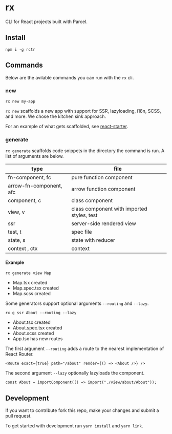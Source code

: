 # rx

CLI for React projects built with Parcel.

## Install

```
npm i -g rctr
```

## Commands

Below are the avilable commands you can run with the `rx` cli.

### new

```
rx new my-app
```

`rx new` scaffolds a new app with support for SSR, lazyloading, i18n, SCSS, and more. We chose the kitchen sink approach.

For an example of what gets scaffolded, see [react-starter](https://github.com/steveblue/react-starter).

### generate

`rx generate` scaffolds code snippets in the directory the command is run. A list of arguments are below.

| type                    | file                                       |
| ----------------------- | ------------------------------------------ |
| fn-component, fc        | pure function component                    |
| arrow-fn-component, afc | arrow function component                   |
| component, c            | class component                            |
| view, v                 | class component with imported styles, test |
| ssr                     | server-side rendered view                  |
| test, t                 | spec file                                  |
| state, s                | state with reducer                         |
| context , ctx           | context                                    |

#### Example

`rx generate view Map`

- Map.tsx created
- Map.spec.tsx created
- Map.scss created

Some generators support optional arguments `--routing` and `--lazy`.

`rx g ssr About --routing --lazy`

- About.tsx created
- About.spec.tsx created
- About.scss created
- App.tsx has new routes

The first argument `--routing` adds a route to the nearest implementation of React Router.

```
<Route exact={true} path="/about" render={() => <About />} />
```

The second argument `--lazy` optionally lazyloads the component.

```
const About = importComponent(() => import("./view/about/About"));
```

## Development

If you want to contribute fork this repo, make your changes and submit a pull request.

To get started with development run `yarn install` and `yarn link`.
